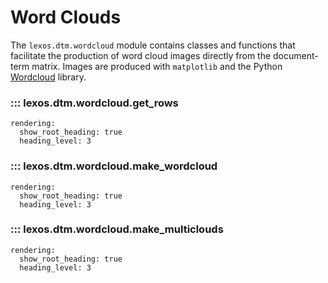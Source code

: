 # Word Clouds

The `lexos.dtm.wordcloud` module contains classes and functions that facilitate the production of word cloud images directly from the document-term matrix. Images are produced with `matplotlib` and the Python [Wordcloud](https://amueller.github.io/word_cloud/) library.

### ::: lexos.dtm.wordcloud.get_rows
    rendering:
      show_root_heading: true
      heading_level: 3

### ::: lexos.dtm.wordcloud.make_wordcloud
    rendering:
      show_root_heading: true
      heading_level: 3

### ::: lexos.dtm.wordcloud.make_multiclouds
    rendering:
      show_root_heading: true
      heading_level: 3